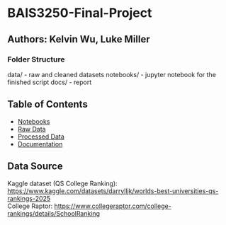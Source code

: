 # BAIS3250-Final-Project
## Authors: Kelvin Wu, Luke Miller
### Folder Structure
data/ - raw and cleaned datasets
notebooks/ - jupyter notebook for the finished script
docs/ - report

## Table of Contents

- [Notebooks](notebooks/)
- [Raw Data](data/raw/)
- [Processed Data](data/processed/)
- [Documentation](docs/)

## Data Source

Kaggle dataset (QS College Ranking): https://www.kaggle.com/datasets/darrylljk/worlds-best-universities-qs-rankings-2025 \
College Raptor: https://www.collegeraptor.com/college-rankings/details/SchoolRanking


